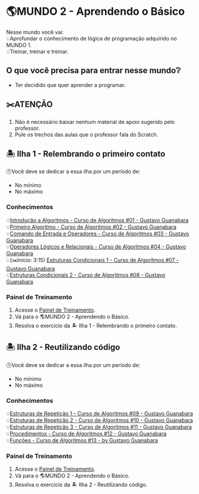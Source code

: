 # 🌎MUNDO 2 - Aprendendo o Básico
Nesse mundo você vai:  
💡Aprofundar o conhecimento de lógica de programação adquirido no MUNDO 1.  
💡Treinar, treinar e treinar.  

## O que você precisa para entrar nesse mundo❔
* Ter decidido que quer aprender a programar.

## ✂️ATENÇÃO
1. Não é necessário baixar nenhum material de apoio sugerido pelo professor.  
1. Pule os trechos das aulas que o professor fala do Scratch.  

## 🏝 Ilha 1 - Relembrando o primeiro contato
🕓Você deve se dedicar a essa ilha por um período de:
* No mínimo 
* No máximo 

### Conhecimentos
💡[Introdução a Algoritmos - Curso de Algoritmos #01 - Gustavo Guanabara](https://www.youtube.com/watch?v=8mei6uVttho&list=PLHz_AreHm4dmSj0MHol_aoNYCSGFqvfXV&index=1)  
💡[Primeiro Algoritmo - Curso de Algoritmos #02 - Gustavo Guanabara](https://www.youtube.com/watch?v=M2Af7gkbbro&list=PLHz_AreHm4dmSj0MHol_aoNYCSGFqvfXV&index=2)  
💡[Comando de Entrada e Operadores - Curso de Algoritmos #03 - Gustavo Guanabara](https://www.youtube.com/watch?v=RDrfZ-7WE8c&list=PLHz_AreHm4dmSj0MHol_aoNYCSGFqvfXV&index=3)  
💡[Operadores Lógicos e Relacionais - Curso de Algoritmos #04 - Gustavo Guanabara](https://www.youtube.com/watch?v=Ig4QZNpVZYs&list=PLHz_AreHm4dmSj0MHol_aoNYCSGFqvfXV&index=5)  
💡(✂️Início: 3:15) [Estruturas Condicionais 1 - Curso de Algoritmos #07 - Gustavo Guanabara](https://www.youtube.com/watch?v=_g05aHdBAEY&list=PLHz_AreHm4dmSj0MHol_aoNYCSGFqvfXV&index=8)  
💡[Estruturas Condicionais 2 - Curso de Algoritmos #08 - Gustavo Guanabara](https://www.youtube.com/watch?v=7gGFHzqh4d8&list=PLHz_AreHm4dmSj0MHol_aoNYCSGFqvfXV&index=9)  

### Painel de Treinamento
1. Acesse o [Painel de Treinamento](https://trello.com/b/UaEjvmbR/painel-de-treinamentos).
2. Vá para o 🌎MUNDO 2 - Aprendendo o Básico.
3. Resolva o exercício da 🏝 Ilha 1 - Relembrando o primeiro contato.

## 🏝 Ilha 2 - Reutilizando código
🕓Você deve se dedicar a essa ilha por um período de:
* No mínimo 
* No máximo 

### Conhecimentos
💡[Estruturas de Repetição 1 - Curso de Algoritmos #09 - Gustavo Guanabara](https://www.youtube.com/watch?v=U5PnCt58Q68&list=PLHz_AreHm4dmSj0MHol_aoNYCSGFqvfXV&index=10)  
💡[Estruturas de Repetição 2 - Curso de Algoritmos #10 - Gustavo Guanabara](https://www.youtube.com/watch?v=fP49L1i_-HU&list=PLHz_AreHm4dmSj0MHol_aoNYCSGFqvfXV&index=11)  
💡[Estruturas de Repetição 3 - Curso de Algoritmos #11 - Gustavo Guanabara](https://www.youtube.com/watch?v=WJQz20i7CyI&list=PLHz_AreHm4dmSj0MHol_aoNYCSGFqvfXV&index=12)  
💡[Procedimentos - Curso de Algoritmos #12 - Gustavo Guanabara](https://www.youtube.com/watch?v=KoNehy7rn8U&list=PLHz_AreHm4dmSj0MHol_aoNYCSGFqvfXV&index=13)  
💡[Funções - Curso de Algoritmos #13 - by Gustavo Guanabara](https://www.youtube.com/watch?v=-nNx7e8GzHQ&list=PLHz_AreHm4dmSj0MHol_aoNYCSGFqvfXV&index=14)  

### Painel de Treinamento
1. Acesse o [Painel de Treinamento](https://trello.com/b/UaEjvmbR/painel-de-treinamentos).
2. Vá para o 🌎MUNDO 2 - Aprendendo o Básico.
3. Resolva o exercício da 🏝 Ilha 2 - Reutilizando código.